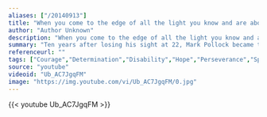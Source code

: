 ```yaml
---
aliases: ["/20140913"]
title: "When you come to the edge of all the light you know and are about to step into the darkness of the unknown. Faith is knowing that one of two things will happen. There will be solid ground to stand on or you will be taught to fly."
author: "Author Unknown"
description: "When you come to the edge of all the light you know and are about to step into the darkness of the unknown. Faith is knowing that one of two things will happen. There will be solid ground to stand on or you will be taught to fly. - Author Unknown quotes from GetInspired365.com"
summary: "Ten years after losing his sight at 22, Mark Pollock became the first blind person to race to the South Pole. The psychological impact of that success put blindness behind him - he moved on with his life and became engaged to his girlfriend Simone. But four weeks before the wedding, a terrible fall left Mark paralysed from the waist down. This emotional, fascinating film tells the remarkable story of a couple rebuilding their lives and searching for a cure for spinal injury."
referenceurl: ""
tags: ["Courage","Determination","Disability","Hope","Perseverance","Spirit",]
source: "youtube"
videoid: "Ub_AC7JgqFM"
image: "https://img.youtube.com/vi/Ub_AC7JgqFM/0.jpg"
---
```


{{< youtube Ub_AC7JgqFM >}}
